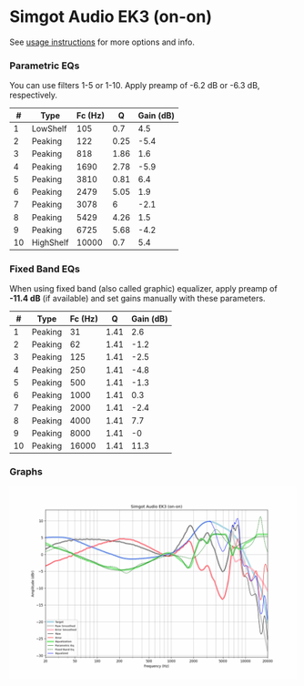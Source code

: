 # Simgot Audio EK3 (on-on)
See [usage instructions](https://github.com/jaakkopasanen/AutoEq#usage) for more options and info.

### Parametric EQs
You can use filters 1-5 or 1-10. Apply preamp of -6.2 dB or -6.3 dB, respectively.

|   # | Type      |   Fc (Hz) |    Q |   Gain (dB) |
|-----|-----------|-----------|------|-------------|
|   1 | LowShelf  |       105 | 0.7  |         4.5 |
|   2 | Peaking   |       122 | 0.25 |        -5.4 |
|   3 | Peaking   |       818 | 1.86 |         1.6 |
|   4 | Peaking   |      1690 | 2.78 |        -5.9 |
|   5 | Peaking   |      3810 | 0.81 |         6.4 |
|   6 | Peaking   |      2479 | 5.05 |         1.9 |
|   7 | Peaking   |      3078 | 6    |        -2.1 |
|   8 | Peaking   |      5429 | 4.26 |         1.5 |
|   9 | Peaking   |      6725 | 5.68 |        -4.2 |
|  10 | HighShelf |     10000 | 0.7  |         5.4 |

### Fixed Band EQs
When using fixed band (also called graphic) equalizer, apply preamp of **-11.4 dB** (if available) and set gains manually with these parameters.

|   # | Type    |   Fc (Hz) |    Q |   Gain (dB) |
|-----|---------|-----------|------|-------------|
|   1 | Peaking |        31 | 1.41 |         2.6 |
|   2 | Peaking |        62 | 1.41 |        -1.2 |
|   3 | Peaking |       125 | 1.41 |        -2.5 |
|   4 | Peaking |       250 | 1.41 |        -4.8 |
|   5 | Peaking |       500 | 1.41 |        -1.3 |
|   6 | Peaking |      1000 | 1.41 |         0.3 |
|   7 | Peaking |      2000 | 1.41 |        -2.4 |
|   8 | Peaking |      4000 | 1.41 |         7.7 |
|   9 | Peaking |      8000 | 1.41 |        -0   |
|  10 | Peaking |     16000 | 1.41 |        11.3 |

### Graphs
![](./Simgot%20Audio%20EK3%20(on-on).png)
